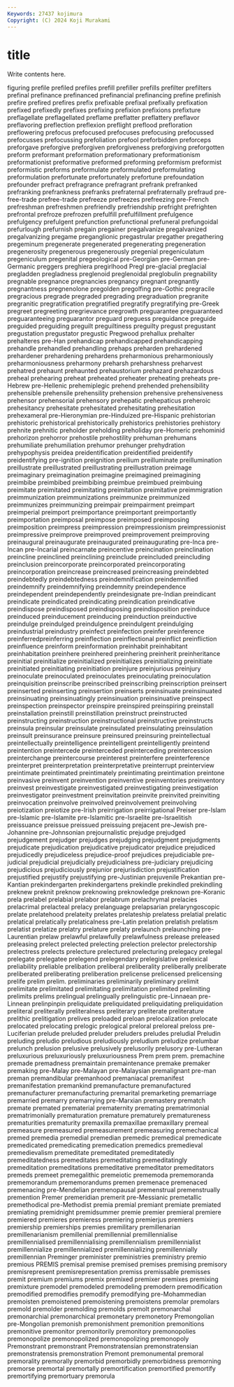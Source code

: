 ```yaml
---
Keywords: 27437 kojimura
Copyright: (C) 2024 Koji Murakami
---
```


# title

Write contents here.



figuring prefile prefiled prefiles prefill prefiller
prefills prefilter prefilters prefinal prefinance prefinanced prefinancial prefinancing prefine prefinish
prefire prefired prefires prefix prefixable prefixal prefixally prefixation prefixed prefixedly
prefixes prefixing prefixion prefixions prefixture preflagellate preflagellated preflame preflatter preflattery
preflavor preflavoring preflection preflexion preflight preflood prefloration preflowering prefocus prefocused
prefocuses prefocusing prefocussed prefocusses prefocussing prefoliation prefool preforbidden preforceps preforgave
preforgive preforgiven preforgiveness preforgiving preforgotten preform preformant preformation preformationary preformationism
preformationist preformative preformed preforming preformism preformist preformistic preforms preformulate preformulated
preformulating preformulation prefortunate prefortunately prefortune prefoundation prefounder prefract prefragrance prefragrant
prefrank prefranked prefranking prefrankness prefranks prefraternal prefraternally prefraud pre-free-trade prefree-trade
prefreeze prefreezes prefreezing pre-French prefreshman prefreshmen prefriendly prefriendship prefright prefrighten
prefrontal prefroze prefrozen prefulfill prefulfillment prefulgence prefulgency prefulgent prefunction prefunctional
prefuneral prefungoidal prefurlough prefurnish pregain pregainer pregalvanize pregalvanized pregalvanizing pregame
preganglionic pregastrular pregather pregathering pregeminum pregenerate pregenerated pregenerating pregeneration pregenerosity
pregenerous pregenerously pregenial pregeniculatum pregeniculum pregenital pregeological pre-Georgian pre-German pre-Germanic
preggers preghiera pregirlhood Pregl pre-glacial preglacial pregladden pregladness preglenoid preglenoidal
preglobulin pregnability pregnable pregnance pregnancies pregnancy pregnant pregnantly pregnantness pregnenolone
pregolden pregolfing pre-Gothic pregracile pregracious pregrade pregraded pregrading pregraduation pregranite
pregranitic pregratification pregratified pregratify pregratifying pre-Greek pregreet pregreeting pregrievance pregrowth
preguarantee preguaranteed preguaranteeing preguarantor preguard preguess preguidance preguide preguided preguiding
preguilt preguiltiness preguilty pregust pregustant pregustation pregustator pregustic Pregwood prehallux
prehalter prehalteres pre-Han prehandicap prehandicapped prehandicapping prehandle prehandled prehandling prehaps
preharden prehardened prehardener prehardening prehardens preharmonious preharmoniously preharmoniousness preharmony preharsh
preharshness preharvest prehatred prehaunt prehaunted prehaustorium prehazard prehazardous preheal prehearing
preheat preheated preheater preheating preheats pre-Hebrew pre-Hellenic prehemiplegic prehend prehended
prehensibility prehensible prehensile prehensility prehension prehensive prehensiveness prehensor prehensorial prehensory
prehepatic prehepaticus preheroic prehesitancy prehesitate prehesitated prehesitating prehesitation prehexameral pre-Hieronymian
pre-Hinduized pre-Hispanic prehistorian prehistoric prehistorical prehistorically prehistorics prehistories prehistory prehnite
prehnitic preholder preholding preholiday pre-Homeric prehominid prehorizon prehorror prehostile prehostility
prehuman prehumans prehumiliate prehumiliation prehumor prehunger prehydration prehypophysis preidea preidentification
preidentified preidentify preidentifying pre-ignition preignition preilium preilluminate preillumination preillustrate preillustrated
preillustrating preillustration preimage preimaginary preimagination preimagine preimagined preimagining preimbibe preimbibed
preimbibing preimbue preimbued preimbuing preimitate preimitated preimitating preimitation preimitative preimmigration
preimmunization preimmunizations preimmunize preimmunized preimmunizes preimmunizing preimpair preimpairment preimpart preimperial
preimport preimportance preimportant preimportantly preimportation preimposal preimpose preimposed preimposing preimposition
preimpress preimpression preimpressionism preimpressionist preimpressive preimprove preimproved preimprovement preimproving preinaugural
preinaugurate preinaugurated preinaugurating pre-Inca pre-Incan pre-Incarial preincarnate preincentive preincination preinclination
preincline preinclined preinclining preinclude preincluded preincluding preinclusion preincorporate preincorporated preincorporating
preincorporation preincrease preincreased preincreasing preindebted preindebtedly preindebtedness preindemnification preindemnified preindemnify
preindemnifying preindemnity preindependence preindependent preindependently preindesignate pre-Indian preindicant preindicate preindicated
preindicating preindication preindicative preindispose preindisposed preindisposing preindisposition preinduce preinduced preinducement
preinducing preinduction preinductive preindulge preindulged preindulgence preindulgent preindulging preindustrial preindustry
preinfect preinfection preinfer preinference preinferredpreinferring preinflection preinflectional preinflict preinfliction preinfluence
preinform preinformation preinhabit preinhabitant preinhabitation preinhere preinhered preinhering preinherit preinheritance
preinitial preinitialize preinitialized preinitializes preinitializing preinitiate preinitiated preinitiating preinitiation preinjure
preinjurious preinjury preinoculate preinoculated preinoculates preinoculating preinoculation preinquisition preinscribe preinscribed
preinscribing preinscription preinsert preinserted preinserting preinsertion preinserts preinsinuate preinsinuated preinsinuating
preinsinuatingly preinsinuation preinsinuative preinspect preinspection preinspector preinspire preinspired preinspiring preinstall
preinstallation preinstill preinstillation preinstruct preinstructed preinstructing preinstruction preinstructional preinstructive preinstructs
preinsula preinsular preinsulate preinsulated preinsulating preinsulation preinsult preinsurance preinsure preinsured
preinsuring preintellectual preintellectually preintelligence preintelligent preintelligently preintend preintention preintercede preinterceded
preinterceding preintercession preinterchange preintercourse preinterest preinterfere preinterference preinterpret preinterpretation preinterpretative
preinterrupt preinterview preintimate preintimated preintimately preintimating preintimation preintone preinvasive preinvent
preinvention preinventive preinventories preinventory preinvest preinvestigate preinvestigated preinvestigating preinvestigation preinvestigator
preinvestment preinvitation preinvite preinvited preinviting preinvocation preinvolve preinvolved preinvolvement preinvolving
preiotization preiotize pre-Irish preirrigation preirrigational Preiser pre-Islam pre-Islamic pre-Islamite pre-Islamitic
pre-Israelite pre-Israelitish preissuance preissue preissued preissuing prejacent pre-Jewish pre-Johannine pre-Johnsonian
prejournalistic prejudge prejudged prejudgement prejudger prejudges prejudging prejudgment prejudgments prejudicate
prejudication prejudicative prejudicator prejudice prejudiced prejudicedly prejudiceless prejudice-proof prejudices prejudiciable
pre-judicial prejudicial prejudicially prejudicialness pre-judiciary prejudicing prejudicious prejudiciously prejunior prejurisdiction
prejustification prejustified prejustify prejustifying pre-Justinian prejuvenile Prekantian pre-Kantian prekindergarten prekindergartens
prekindle prekindled prekindling preknew preknit preknow preknowing preknowledge preknown pre-Koranic
prela prelabel prelabial prelabor prelabrum prelachrymal prelacies prelacrimal prelacteal prelacy
prelanguage prelapsarian prelaryngoscopic prelate prelatehood prelateity prelates prelateship prelatess prelatial
prelatic prelatical prelatically prelaticalness pre-Latin prelation prelatish prelatism prelatist prelatize
prelatry prelature prelaty prelaunch prelaunching pre-Laurentian prelaw prelawful prelawfully prelawfulness
prelease preleased preleasing prelect prelected prelecting prelection prelector prelectorship prelectress
prelects prelecture prelectured prelecturing prelegacy prelegal prelegate prelegatee prelegend prelegendary
prelegislative prelexical preliability preliable prelibation preliberal preliberality preliberally preliberate preliberated
preliberating preliberation prelicense prelicensed prelicensing prelife prelim prelim. preliminaries preliminarily
preliminary prelimit prelimitate prelimitated prelimitating prelimitation prelimited prelimiting prelimits prelims
prelingual prelingually prelinguistic pre-Linnaean pre-Linnean prelinpinpin preliquidate preliquidated preliquidating preliquidation
preliteral preliterally preliteralness preliterary preliterate preliterature prelithic prelitigation prelives preloaded
preloan prelocalization prelocate prelocated prelocating prelogic prelogical preloral preloreal preloss
pre-Luciferian prelude preluded preluder preluders preludes preludial Preludin preluding preludio
preludious preludiously preludium preludize prelumbar prelunch prelusion prelusive prelusively prelusorily
prelusory pre-Lutheran preluxurious preluxuriously preluxuriousness Prem prem prem. premachine premade
premadness premaintain premaintenance premake premaker premaking pre-Malay pre-Malayan pre-Malaysian premalignant
pre-man preman premandibular premanhood premaniacal premanifest premanifestation premankind premanufacture premanufactured
premanufacturer premanufacturing premarital premarketing premarriage premarried premarry premarrying pre-Marxian premastery
prematch premate premated prematerial prematernity premating prematrimonial prematrimonially prematuration premature
prematurely prematureness prematurities prematurity premaxilla premaxillae premaxillary premeal premeasure premeasured
premeasurement premeasuring premechanical premed premedia premedial premedian premedic premedical premedicate
premedicated premedicating premedication premedics premedieval premedievalism premeditate premeditated premeditatedly premeditatedness
premeditates premeditating premeditatingly premeditation premeditations premeditative premeditator premeditators premeds premeet
premegalithic premeiotic prememoda prememoranda prememorandum prememorandums premen premenace premenaced premenacing
pre-Mendelian premenopausal premenstrual premenstrually premention Premer premeridian premerit pre-Messianic premetallic
premethodical pre-Methodist premia premial premiant premiate premiated premiating premidnight premidsummer
premie premier premieral premiere premiered premieres premieress premiering premierjus premiers
premiership premierships premies premilitary premillenarian premillenarianism premillenial premillennial premillennialise premillennialised
premillennialising premillennialism premillennialist premillennialize premillennialized premillennializing premillennially premillennian Preminger preminister
preministries preministry premio premious PREMIS premisal premise premised premises premising
premisory premisrepresent premisrepresentation premiss premissable premisses premit premium premiums premix
premixed premixer premixes premixing premixture premodel premodeled premodeling premodern premodification
premodified premodifies premodify premodifying pre-Mohammedian premoisten premoistened premoistening premoistens premolar
premolars premold premolder premolding premolds premolt premonarchal premonarchial premonarchical premonetary
premonetory Premongolian pre-Mongolian premonish premonishment premonition premonitions premonitive premonitor premonitorily
premonitory premonopolies premonopolize premonopolized premonopolizing premonopoly Premonstrant premonstrant Premonstratensian premonstratensian
premonstratensis premonstration Premont premonumental premoral premorality premorally premorbid premorbidly premorbidness
premorning premorse premortal premortally premortification premortified premortify premortifying premortuary premorula
